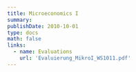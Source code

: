 ```yaml
---
title: Microeconomics I
summary: 
publishDate: 2010-10-01
type: docs
math: false
links:
  - name: Evaluations
    url: 'Evaluierung_MikroI_WS1011.pdf'
---
```



